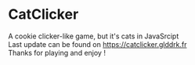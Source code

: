# CatClicker
A cookie clicker-like game, but it's cats in JavaSrcipt </br>
Last update can be found on https://catclicker.glddrk.fr </br>
Thanks for playing and enjoy !
